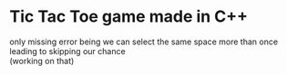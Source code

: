 # Tic Tac Toe game made in C++
only missing error being we can select the same space more than once leading to skipping our chance
<br>(working on that)